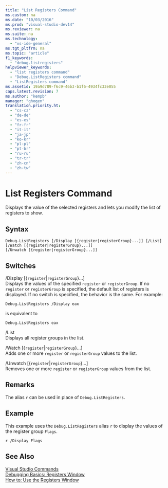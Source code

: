 ```yaml
---
title: "List Registers Command"
ms.custom: na
ms.date: "10/03/2016"
ms.prod: "visual-studio-dev14"
ms.reviewer: na
ms.suite: na
ms.technology: 
  - "vs-ide-general"
ms.tgt_pltfrm: na
ms.topic: "article"
f1_keywords: 
  - "debug.listregisters"
helpviewer_keywords: 
  - "list registers command"
  - "Debug.ListRegisters command"
  - "ListRegisters command"
ms.assetid: 19a9d789-f6c9-46b3-b1f6-4934fc33e055
caps.latest.revision: 7
ms.author: "kempb"
manager: "ghogen"
translation.priority.ht: 
  - "cs-cz"
  - "de-de"
  - "es-es"
  - "fr-fr"
  - "it-it"
  - "ja-jp"
  - "ko-kr"
  - "pl-pl"
  - "pt-br"
  - "ru-ru"
  - "tr-tr"
  - "zh-cn"
  - "zh-tw"
---
```

# List Registers Command
Displays the value of the selected registers and lets you modify the list of registers to show.  
  
## Syntax  
  
```  
Debug.ListRegisters [/Display [{register|registerGroup}...]] [/List]  
[/Watch [{register|registerGroup}...]]  
[/Unwatch [{register|registerGroup}...]]  
```  
  
## Switches  
 /Display [{`register`&#124;`registerGroup`}...]  
 Displays the values of the specified `register` or `registerGroup`. If no `register` or `registerGroup` is specified, the default list of registers is displayed. If no switch is specified, the behavior is the same. For example:  
  
 `Debug.ListRegisters /Display eax`  
  
 is equivalent to  
  
 `Debug.ListRegisters eax`  
  
 /List  
 Displays all register groups in the list.  
  
 /Watch [{`register`&#124;`registerGroup`}...]  
 Adds one or more `register` or `registerGroup` values to the list.  
  
 /Unwatch [{`register`&#124;`registerGroup`}...]  
 Removes one or more `register` or `registerGroup` values from the list.  
  
## Remarks  
 The alias `r` can be used in place of `Debug.ListRegisters`.  
  
## Example  
 This example uses the `Debug.ListRegisters` alias `r` to display the values of the register group `Flags`.  
  
```  
r /Display Flags  
```  
  
## See Also  
 [Visual Studio Commands](../reference/visual-studio-commands.md)   
 [Debugging Basics: Registers Window](../debugger/debugging-basics--registers-window.md)   
 [How to: Use the Registers Window](../debugger/how-to--use-the-registers-window.md)